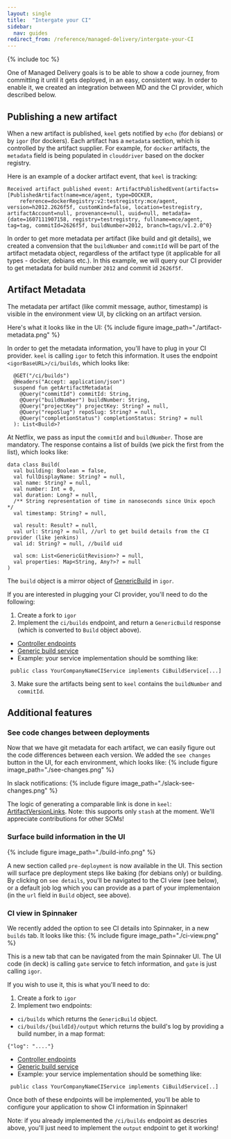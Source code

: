 ```yaml
---
layout: single
title:  "Intergate your CI"
sidebar:
  nav: guides
redirect_from: /reference/managed-delivery/intergate-your-CI
---
```


{% include toc %}

One of Managed Delivery goals is to be able to show a code journey, from committing it until it gets deployed,
in an easy, consistent way.
In order to enable it, we created an integration between MD and the CI provider, which described below.

## Publishing a new artifact

When a new artifact is published, `keel` gets notified by `echo` (for debians) or by `igor` (for dockers). Each artifact has a `metadata` section, which is controlled by the artifact supplier. 
For example, for `docker` artifacts, the `metadata` field is being populated in `clouddriver` based on the docker registry. 

Here is an example of a docker artifact event, that `keel` is tracking:
```
Received artifact published event: ArtifactPublishedEvent(artifacts=[PublishedArtifact(name=mce/agent, type=DOCKER,
	reference=dockerRegistry:v2:testregistry:mce/agent, version=h2012.2626f5f, customKind=false, location=testregistry, artifactAccount=null, provenance=null, uuid=null, metadata={date=1607111907158, registry=testregistry, fullname=mce/agent, tag=tag, commitId=2626f5f, buildNumber=2012, branch=tags/v1.2.0^0}
```

In order to get more metadata per artifact (like build and git details), we created a convension that the `buildNumber` and `commitId` will be part of the artifact metadata object, regardless of the artifact type (it applicable for all types - docker, debians etc.).
In this example, we will query our CI provider to get metadata for build number `2012` and commit id `2626f5f`.

## Artifact Metadata

The metadata per artifact (like commit message, author, timestamp) is visible in the environment view UI, by clicking on an artifact version.

Here's what it looks like in the UI:
{%
  include
  figure
  image_path="./artifact-metadata.png"
%}

In order to get the metadata information, you'll have to plug in your CI provider.
`keel` is calling `igor` to fetch this information. It uses the endpoint `<igorBaseURL>/ci/builds`, which looks like:
```
  @GET("/ci/builds")
  @Headers("Accept: application/json")
  suspend fun getArtifactMetadata(
    @Query("commitId") commitId: String,
    @Query("buildNumber") buildNumber: String,
    @Query("projectKey") projectKey: String? = null,
    @Query("repoSlug") repoSlug: String? = null,
    @Query("completionStatus") completionStatus: String? = null
  ): List<Build>?
```

At Netflix, we pass as input the `commitId` and `buildNumber`. Those are mandatory.
The response contains a list of builds (we pick the first from the list), which looks like:
```
data class Build(
  val building: Boolean = false,
  val fullDisplayName: String? = null,
  val name: String? = null,
  val number: Int = 0,
  val duration: Long? = null,
  /** String representation of time in nanoseconds since Unix epoch  */
  val timestamp: String? = null,

  val result: Result? = null,
  val url: String? = null, //url to get build details from the CI provider (like jenkins)
  val id: String? = null, //build uid

  val scm: List<GenericGitRevision>? = null,
  val properties: Map<String, Any?>? = null
)
```
The `build` object is a mirror object of [GenericBuild](https://github.com/spinnaker/igor/blob/master/igor-core/src/main/java/com/netflix/spinnaker/igor/build/model/GenericBuild.java) in `igor`.

If you are interested in plugging your CI provider, you'll need to do the following:
1. Create a fork to `igor`
2. Implement the `ci/builds` endpoint, and return a `GenericBuild` response (which is converted to `Build` object above).
- [Controller endpoints](https://github.com/spinnaker/igor/blob/master/igor-web/src/main/java/com/netflix/spinnaker/igor/ci/CiController.java)
- [Generic build service](https://github.com/spinnaker/igor/blob/master/igor-web/src/main/java/com/netflix/spinnaker/igor/ci/CiBuildService.java)
- Example: your service implementation should be somthing like:
```
 public class YourCompanyNameCIService implements CiBuildService[...]
```
3. Make sure the artifacts being sent to `keel` contains the `buildNumber` and `commitId`.


## Additional features

### See code changes between deployments

Now that we have git metadata for each artifact, we can easily figure out the code differences between each version.
We added the `see changes` button in the UI, for each environment, which looks like:
{%
  include
  figure
  image_path="./see-changes.png"
%}

In slack notifications:
{%
  include
  figure
  image_path="./slack-see-changes.png"
%}


The logic of generating a comparable link is done in `keel`: [ArtifactVersionLinks](https://github.com/spinnaker/keel/blob/master/keel-core/src/main/kotlin/com/netflix/spinnaker/keel/artifacts/ArtifactVersionLinks.kt).
Note: this supports only `stash` at the moment. We'll appreciate contributions for other SCMs!

### Surface build information in the UI
{%
  include
  figure
  image_path="./build-info.png"
%}

A new section called `pre-deployment` is now available in the UI. This section will surface pre deployment steps like baking (for debians only) or building.
By clicking on `see details`, you'll be navigated to the CI view (see below), or a default job log which you can provide as a part of your implementaion (in the `url` field in `Build` object, see above).

### CI view in Spinnaker

We recently added the option to see CI details into Spinnaker, in a new `builds` tab.
It looks like this:
{%
  include
  figure
  image_path="./ci-view.png"
%}

This is a new tab that can be navigated from the main Spinnaker UI.
The UI code (in deck) is calling `gate` service to fetch information, and `gate` is just calling `igor`.

If you wish to use it, this is what you'll need to do:
1. Create a fork to `igor`
2. Implement two endpoints:
- `ci/builds` which returns the `GenericBuild` object.
- `ci/builds/{buildId}/output` which returns the build's log by providing a build number, in a map format:
```
{"log": "...."}
```

- [Controller endpoints](https://github.com/spinnaker/igor/blob/master/igor-web/src/main/java/com/netflix/spinnaker/igor/ci/CiController.java)
- [Generic build service](https://github.com/spinnaker/igor/blob/master/igor-web/src/main/java/com/netflix/spinnaker/igor/ci/CiBuildService.java)
- Example: your service implementation should be something like:
```
 public class YourCompanyNameCIService implements CiBuildService[..]
```
Once both of these endpoints will be implemented, you'll be able to configure your application to show CI information in Spinnaker!

Note: if you already implemented the `/ci/builds` endpoint as descries above, you'll just need to implement the `output` endpoint to get it working!
